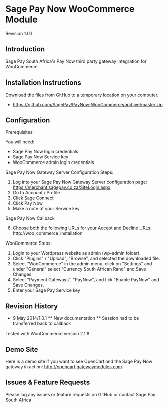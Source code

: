 Sage Pay Now WooCommerce Module
===============================

Revision 1.0.1

Introduction
------------
Sage Pay South Africa's Pay Now third party gateway integration for WooCommerce.

Installation Instructions
-------------------------
Download the files from GitHub to a temporary location on your computer.
* https://github.com/SagePay/PayNow-WooCommerce/archive/master.zip

Configuration
-------------

Prerequisites:

You will need:
* Sage Pay Now login credentials
* Sage Pay Now Service key
* WooCommerce admin login credentials

Sage Pay Now Gateway Server Configuration Steps:

1. Log into your Sage Pay Now Gateway Server configuration page:
	https://merchant.sagepay.co.za/SiteLogin.aspx
2. Go to Account / Profile
3. Click Sage Connect
4. Click Pay Now
5. Make a note of your Service key

Sage Pay Now Callback

6. Choose both the following URLs for your Accept and Decline URLs:
	http://woo_commerce_installation

WooCommerce Steps:

1. Login to your Wordpress website as admin (wp-admin folder).
2. Click "Plugins" / "Upload", "Browse", and selected the downloaded file.
3. Select "WooCommerce" in the admin menu, click on "Settings" and under "General" select "Currency South African Rand" and Save Changes.
4. Select "Payment Gateways", "PayNow", and tick "Enable PayNow" and Save Changes.
5. Enter your Sage Pay Service key

Revision History
----------------

* 9 May 2014/1.0.1
** New documentation
** Session had to be transferred back to callback

Tested with WooCommerce version 2.1.8

Demo Site
---------
Here is a demo site if you want to see OpenCart and the Sage Pay Now gateway in action:
http://opencart.gatewaymodules.com

Issues & Feature Requests
-------------------------
Please log any issues or feature requests on GitHub or contact Sage Pay South Africa
